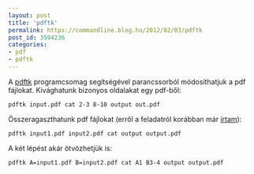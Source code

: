 ```yaml
---
layout: post
title: 'pdftk'
permalink: https://commandline.blog.hu/2012/02/03/pdftk
post_id: 3594236
categories: 
- pdf
- pdftk
---
```


A 
[pdftk](http://www.pdflabs.com/tools/pdftk-the-pdf-toolkit/) programcsomag segítségével parancssorból módosíthatjuk a pdf fájlokat. 
Kivághatunk bizonyos oldalakat egy pdf-ből: 
```
pdftk input.pdf cat 2-3 8-10 output out.pdf
``` 
Összeragaszthatunk pdf fájlokat (erről a feladatról korábban már 
[írtam](http://commandline.blog.hu/2011/08/02/pdf_fajlok_osszefuzese_1)): 
```
pdftk input1.pdf input2.pdf cat output output.pdf
``` 
A két lépést akár ötvözhetjük is: 
```
pdftk A=input1.pdf B=input2.pdf cat A1 B3-4 output output.pdf
```